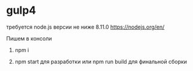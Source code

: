 # gulp4

требуется node.js версии не ниже 8.11.0 https://nodejs.org/en/

Пишем в консоли 

1. npm i

2. npm start для разработки или npm run build для финальной сборки
